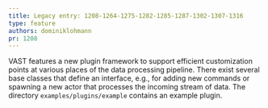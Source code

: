 ```yaml
---
title: Legacy entry: 1208-1264-1275-1282-1285-1287-1302-1307-1316
type: feature
authors: dominiklohmann
pr: 1208
---
```


VAST features a new plugin framework to support efficient customization points
at various places of the data processing pipeline. There exist several base
classes that define an interface, e.g., for adding new commands or spawning a
new actor that processes the incoming stream of data. The directory
`examples/plugins/example` contains an example plugin.
